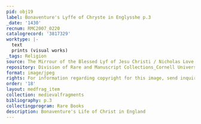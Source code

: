 ```yaml
---
pid: obj19
label: Bonaventure's Lyffe of Chryste in Englysshe p.3
_date: '1430'
recnum: RMC2007_0220
catalogrecord: '3817329'
worktype: |-
  text
  prints (visual works)
_tags: Religion
source: The Mirrour of the Blessed Lyf of Jesu Christi / Nicholas Love
repository: Division of Rare and Manuscript Collections_Cornell University Library
format: image/jpeg
rights: For information regarding copyright for this image, send inquiries to rarerepro@cornell.edu
order: '18'
layout: medfrag_item
collection: medievalfragments
bibliography: p.3
collectingprogram: Rare Books
description: Bonaventure's Life of Christ in England
---
```


